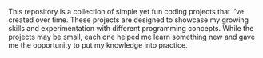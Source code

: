 This repository is a collection of simple yet fun coding projects that I’ve created over time. These projects are designed to showcase my growing skills and experimentation with different programming concepts. While the projects may be small, each one helped me learn something new and gave me the opportunity to put my knowledge into practice.